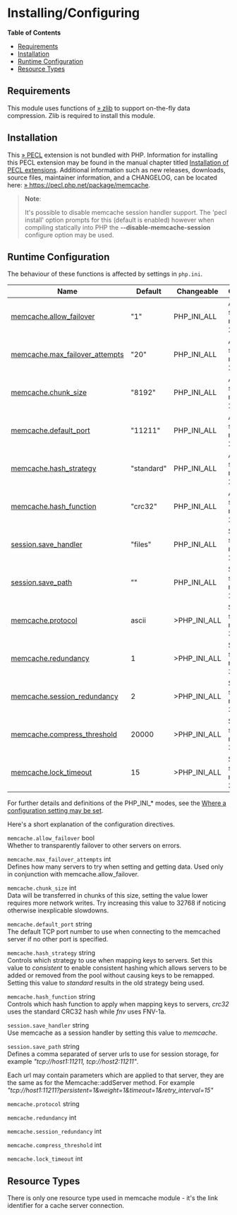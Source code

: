 Installing/Configuring
======================

**Table of Contents**

-   [Requirements](/memcache/setup.html#Requirements)
-   [Installation](/memcache/setup.html#Installation)
-   [Runtime
    Configuration](/memcache/setup.html#Runtime%20Configuration)
-   [Resource Types](/memcache/setup.html#Resource%20Types)

Requirements
------------

This module uses functions of
<a href="http://www.zlib.net/" class="link external">» zlib</a> to
support on-the-fly data compression. Zlib is required to install this
module.

Installation
------------

This <a href="https://pecl.php.net/" class="link external">» PECL</a>
extension is not bundled with PHP. Information for installing this PECL
extension may be found in the manual chapter titled
<a href="/install/pecl.html" class="link">Installation of PECL extensions</a>.
Additional information such as new releases, downloads, source files,
maintainer information, and a CHANGELOG, can be located here:
<a href="https://pecl.php.net/package/memcache" class="link external">» https://pecl.php.net/package/memcache</a>.

> **Note**:
>
> It's possible to disable memcache session handler support. The 'pecl
> install' option prompts for this (default is enabled) however when
> compiling statically into PHP the **--disable-memcache-session**
> configure option may be used.

Runtime Configuration
---------------------

The behaviour of these functions is affected by settings in `php.ini`.

| Name                                                                            | Default    | Changeable      | Changelog                       |
|---------------------------------------------------------------------------------|------------|-----------------|---------------------------------|
| <a href="/memcache/setup.html#" class="link">memcache.allow_failover</a>        | "1"        | PHP\_INI\_ALL   | Available since memcache 2.0.2. |
| <a href="/memcache/setup.html#" class="link">memcache.max_failover_attempts</a> | "20"       | PHP\_INI\_ALL   | Available since memcache 2.1.0. |
| <a href="/memcache/setup.html#" class="link">memcache.chunk_size</a>            | "8192"     | PHP\_INI\_ALL   | Available since memcache 2.0.2. |
| <a href="/memcache/setup.html#" class="link">memcache.default_port</a>          | "11211"    | PHP\_INI\_ALL   | Available since memcache 2.0.2. |
| <a href="/memcache/setup.html#" class="link">memcache.hash_strategy</a>         | "standard" | PHP\_INI\_ALL   | Available since memcache 2.2.0. |
| <a href="/memcache/setup.html#" class="link">memcache.hash_function</a>         | "crc32"    | PHP\_INI\_ALL   | Available since memcache 2.2.0. |
| <a href="/session/setup.html#" class="link">session.save_handler</a>            | "files"    | PHP\_INI\_ALL   | Supported since memcache 2.1.2  |
| <a href="/session/setup.html#" class="link">session.save_path</a>               | ""         | PHP\_INI\_ALL   | Supported since memcache 2.1.2  |
| <a href="/memcache/setup.html#" class="link">memcache.protocol</a>              | ascii      | \>PHP\_INI\_ALL | Supported since memcache 3.0.0  |
| <a href="/memcache/setup.html#" class="link">memcache.redundancy</a>            | 1          | \>PHP\_INI\_ALL | Supported since memcache 3.0.0  |
| <a href="/memcache/setup.html#" class="link">memcache.session_redundancy</a>    | 2          | \>PHP\_INI\_ALL | Supported since memcache 3.0.0  |
| <a href="/memcache/setup.html#" class="link">memcache.compress_threshold</a>    | 20000      | \>PHP\_INI\_ALL | Supported since memcache 3.0.3  |
| <a href="/memcache/setup.html#" class="link">memcache.lock_timeout</a>          | 15         | \>PHP\_INI\_ALL | Supported since memcache 3.0.4  |

For further details and definitions of the PHP\_INI\_\* modes, see the
<a href="/configuration/changes/modes.html" class="xref">Where a configuration setting may be set</a>.

Here's a short explanation of the configuration directives.

`memcache.allow_failover` <span class="type">bool</span>  
Whether to transparently failover to other servers on errors.

`memcache.max_failover_attempts` <span class="type">int</span>  
Defines how many servers to try when setting and getting data. Used only
in conjunction with memcache.allow\_failover.

`memcache.chunk_size` <span class="type">int</span>  
Data will be transferred in chunks of this size, setting the value lower
requires more network writes. Try increasing this value to 32768 if
noticing otherwise inexplicable slowdowns.

`memcache.default_port` <span class="type">string</span>  
The default TCP port number to use when connecting to the memcached
server if no other port is specified.

`memcache.hash_strategy` <span class="type">string</span>  
Controls which strategy to use when mapping keys to servers. Set this
value to *consistent* to enable consistent hashing which allows servers
to be added or removed from the pool without causing keys to be
remapped. Setting this value to *standard* results in the old strategy
being used.

`memcache.hash_function` <span class="type">string</span>  
Controls which hash function to apply when mapping keys to servers,
*crc32* uses the standard CRC32 hash while *fnv* uses FNV-1a.

`session.save_handler` <span class="type">string</span>  
Use memcache as a session handler by setting this value to *memcache*.

`session.save_path` <span class="type">string</span>  
Defines a comma separated of server urls to use for session storage, for
example *"tcp://host1:11211, tcp://host2:11211"*.

Each url may contain parameters which are applied to that server, they
are the same as for the <span
class="function">Memcache::addServer</span> method. For example
*"tcp://host1:11211?persistent=1&weight=1&timeout=1&retry\_interval=15"*

`memcache.protocol` <span class="type">string</span>  

`memcache.redundancy` <span class="type">int</span>  

`memcache.session_redundancy` <span class="type">int</span>  

`memcache.compress_threshold` <span class="type">int</span>  

`memcache.lock_timeout` <span class="type">int</span>  

Resource Types
--------------

There is only one resource type used in memcache module - it's the link
identifier for a cache server connection.
